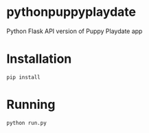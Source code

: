 # pythonpuppyplaydate
Python Flask API version of Puppy Playdate app

# Installation
`pip install`

# Running
`python run.py`
